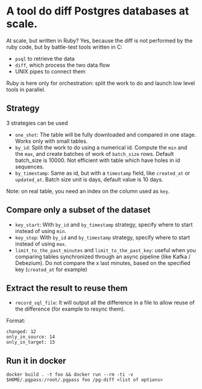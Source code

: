 # A tool do diff Postgres databases at scale.

At scale, but written in Ruby? Yes, because the diff is not performed by the ruby code, but by battle-test tools written in C:
* `psql` to retrieve the data
* `diff`, which process the two data flow
* UNIX pipes to connect them

Ruby is here only for orchestration: split the work to do and launch low level tools in parallel.

## Strategy

3 strategies can be used
* `one_shot`: The table will be fully downloaded and compared in one stage. Works only with small tables.
* `by_id`: Split the work to do using a numerical id. Compute the `min` and the `max`, and create batches of work of `batch_size` rows. Default batch_size is 10000. Not efficient with table which have holes in id sequences.
* `by_timestamp`: Same as id, but with a `timestamp` field, like `created_at` or `updated_at`. Batch size unit is days, default value is 10 days.

Note: on real table, you need an index on the column used as `key`.

## Compare only a subset of the dataset

* `key_start`: With `by_id` and `by_timestamp` strategy, specify where to start instead of using `min`.
* `key_stop`: With `by_id` and `by_timestamp` strategy, specify where to start instead of using `max`.
* `limit_to_the_past_minutes` and `limit_to_the_past_key`: useful when you comparing tables synchronized through an async pipeline (like Kafka / Debezium). Do not compare the x last minutes, based on the specified key (`created_at` for example)

## Extract the result to reuse them

* `record_sql_file`: It will output all the difference in a file to allow reuse of the difference (for example to resync them).

Format:
```
changed: 12
only_in_source: 14
only_in_target: 15
```

## Run it in docker

    docker build . -t foo && docker run --rm -ti -v $HOME/.pgpass:/root/.pgpass foo /pg-diff <list of options>
